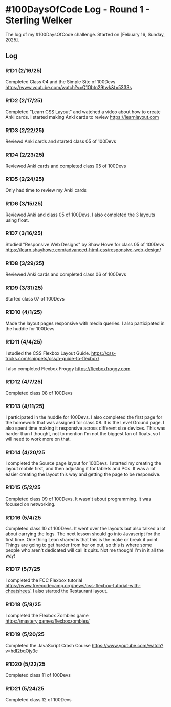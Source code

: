# #100DaysOfCode Log - Round 1 - Sterling Welker

The log of my #100DaysOfCode challenge. Started on [Febuary 16, Sunday, 2025].

## Log

### R1D1 (2/16/25)

Completed Class 04 and the Simple Site of 100Devs
https://www.youtube.com/watch?v=Q1Obtn29twk&t=5333s

### R1D2 (2/17/25)

Completed "Learn CSS Layout" and watched a video about how to create Anki cards. I started making Anki cards to review
https://learnlayout.com

### R1D3 (2/22/25)

Reviewd Anki cards and started class 05 of 100Devs

### R1D4 (2/23/25)

Reviewed Anki cards and completed class 05 of 100Devs

### R1D5 (2/24/25)

Only had time to review my Anki cards

### R1D6 (3/15/25)

Reviewed Anki and class 05 of 100Devs. I also completed the 3 layouts using float.

### R1D7 (3/16/25)

Studied "Responsive Web Designs" by Shaw Howe for class 05 of 100Devs
https://learn.shayhowe.com/advanced-html-css/responsive-web-design/

### R1D8 (3/29/25)

Reviewed Anki cards and completed class 06 of 100Devs

### R1D9 (3/31/25)

Started class 07 of 100Devs

### R1D10 (4/1/25)

Made the layout pages responsive with media queries. I also participated in the huddle for 100Devs

### R1D11 (4/4/25)

I studied the CSS Flexbox Layout Guide.
https://css-tricks.com/snippets/css/a-guide-to-flexbox/

I also completed Flexbox Froggy
https://flexboxfroggy.com

### R1D12 (4/7/25)

Completed class 08 of 100Devs

### R1D13 (4/11/25)

I participated in the huddle for 100Devs. I also completed the first page for the homework that was assigned for class 08. It is the Level Ground page. I also spent time making it responsive across different size devices. This was harder than I thought, not to mention I'm not the biggest fan of floats, so I will need to work more on that.

### R1D14 (4/20/25

I completed the Source page layout for 100Devs. I started my creating the layout mobile first, and then adjusting it for tablets and PCs. It was a lot easier creating the layout this way and getting the page to be responsive.

### R1D15 (5/2/25

Completed class 09 of 100Devs. It wasn't about programming. It was focused on networking.

### R1D16 (5/4/25

Completed class 10 of 100Devs. It went over the layouts but also talked a lot about carrying the logs. The next lesson should go into Javascript for the first time. One thing Leon shared is that this is the make or break it point. Things are going to get harder from her on out, so this is where some people who aren't dedicated will call it quits. Not me though! I'm in it all the way!

### R1D17 (5/7/25

I completed the FCC Flexbox tutorial https://www.freecodecamp.org/news/css-flexbox-tutorial-with-cheatsheet/. 
I also started the Restaurant layout.

### R1D18 (5/8/25

I completed the Flexbox Zombies game https://mastery.games/flexboxzombies/

### R1D19 (5/20/25

Completed the JavaScript Crash Course https://www.youtube.com/watch?v=hdI2bqOjy3c

### R1D20 (5/22/25

Completed class 11 of 100Devs

### R1D21 (5/24/25

Completed class 12 of 100Devs